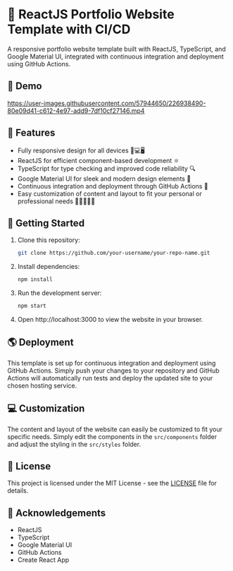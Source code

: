 # 🚀 ReactJS Portfolio Website Template with CI/CD

A responsive portfolio website template built with ReactJS, TypeScript, and Google Material UI, integrated with continuous integration and deployment using GitHub Actions.

## 🎥 Demo

https://user-images.githubusercontent.com/57944650/226938490-80e09d41-c612-4e97-add9-7df10cf27146.mp4

## 🌟 Features

- Fully responsive design for all devices 📱💻🖥️
- ReactJS for efficient component-based development ⚛️
- TypeScript for type checking and improved code reliability 🔍
- Google Material UI for sleek and modern design elements 🎨
- Continuous integration and deployment through GitHub Actions 🤖
- Easy customization of content and layout to fit your personal or professional needs 🎨👨‍💻👩‍💻

## 🚀 Getting Started

1. Clone this repository:

   ```sh
   git clone https://github.com/your-username/your-repo-name.git

2. Install dependencies:

   ```sh
   npm install

3. Run the development server:

   ```sh
   npm start

4. Open http://localhost:3000 to view the website in your browser.

## 🌎 Deployment

This template is set up for continuous integration and deployment using GitHub Actions. Simply push your changes to your repository and GitHub Actions will automatically run tests and deploy the updated site to your chosen hosting service.

## 💻 Customization

The content and layout of the website can easily be customized to fit your specific needs. Simply edit the components in the `src/components` folder and adjust the styling in the `src/styles` folder.

## 📝 License

This project is licensed under the MIT License - see the [LICENSE](https://github.com/AbdouAbarchiAboubacar/portfolio_frontend_template/blob/master/LICENCE) file for details.

## 🙏 Acknowledgements

- ReactJS
- TypeScript
- Google Material UI
- GitHub Actions
- Create React App
